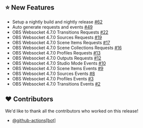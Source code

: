 ## :star: New Features

- Setup a nightly build and nightly release [#62](https://github.com/harm27/obs-java-client/issues/62)
- Auto generate requests and events [#49](https://github.com/harm27/obs-java-client/issues/49)
- OBS Websocket 4.7.0 Transitions Requests [#22](https://github.com/harm27/obs-java-client/issues/22)
- OBS Websocket 4.7.0 Sources Requests [#19](https://github.com/harm27/obs-java-client/issues/19)
- OBS Websocket 4.7.0 Scene Items Requests [#17](https://github.com/harm27/obs-java-client/issues/17)
- OBS Websocket 4.7.0 Scene Collections Requests [#16](https://github.com/harm27/obs-java-client/issues/16)
- OBS Websocket 4.7.0 Profiles Requests [#13](https://github.com/harm27/obs-java-client/issues/13)
- OBS Websocket 4.7.0 Outputs Requests [#12](https://github.com/harm27/obs-java-client/issues/12)
- OBS Websocket 4.7.0 Studio Mode Events [#10](https://github.com/harm27/obs-java-client/issues/10)
- OBS Websocket 4.7.0 Scene Items Events [#9](https://github.com/harm27/obs-java-client/issues/9)
- OBS Websocket 4.7.0 Sources Events [#8](https://github.com/harm27/obs-java-client/issues/8)
- OBS Websocket 4.7.0 Profiles Events [#3](https://github.com/harm27/obs-java-client/issues/3)
- OBS Websocket 4.7.0 Transitions Events [#2](https://github.com/harm27/obs-java-client/issues/2)

## :heart: Contributors

We'd like to thank all the contributors who worked on this release!

- [@github-actions[bot]](https://github.com/apps/github-actions)
